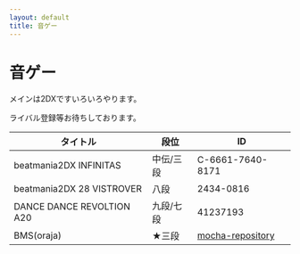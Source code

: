 ```yaml
---
layout: default
title: 音ゲー
---
```


<body>
  <h1>音ゲー</h1>
  <p>メインは2DXですいろいろやります。</p>
  <p>ライバル登録等お待ちしております。</p>
<div class="table-wrapper">
<table>
  <thead>
    <tr>
      <th>タイトル</th>
      <th>段位</th>
      <th>ID</th>
    </tr>
  </thead>
  <tbody>
    <tr>
      <td>beatmania2DX INFINITAS</td>
      <td>中伝/三段</td>
      <td>C-6661-7640-8171</td>
    </tr>
    <tr>
      <td>beatmania2DX 28 VISTROVER</td>
      <td>八段</td>
      <td>2434-0816</td>
    </tr>
    <tr>
      <td>DANCE DANCE REVOLTION A20</td>
      <td>九段/七段</td>
      <td>41237193</td>
    </tr>
    <tr>
      <td>BMS(oraja)</td>
      <td>★三段</td>
      <td><a href="https://mocha-repository.info/player.php?id=1497" target="_blank" rel="noopener noreferrer">mocha-repository</a></td>
    </tr>
  </tbody>
  </table>
</div>
</body>

